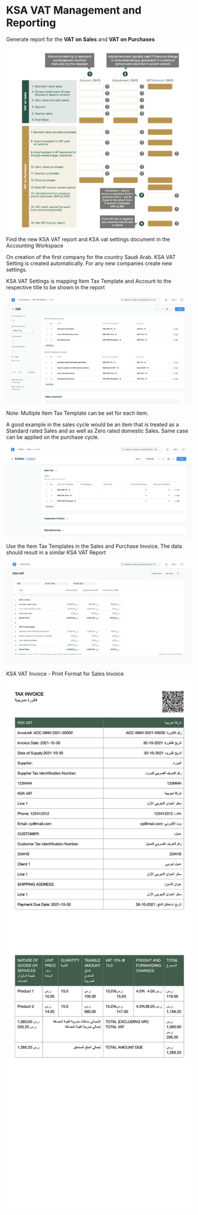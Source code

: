 
# KSA VAT Management and Reporting



Generate report for the **VAT on Sales** and **VAT on Purchases**


![image-20210819234431755](/files/image-20210819234431755.png)


Find the new KSA VAT report and KSA vat settings document in the Accounting Workspace


On creation of the first company for the country Saudi Arab. KSA VAT Setting is created automatically. For any new companies create new settings.


KSA VAT Settings is mapping Item Tax Template and Account to the respective title to be shown in the report


![image-20210819233134033](/files/image-20210819233134033.png)


Note: Multiple Item Tax Template can be set for each item. 


A good example in the sales cycle would be an item that is treated as a Standard rated Sales and as well as Zero rated domestic Sales. Same case can be applied on the purchase cycle.


![image-20210819233839064](/files/image-20210819233839064.png)


Use the Item Tax Templates in the Sales and Purchase Invoice. The data should result in a similar KSA VAT Report


![image-20210819235844178](/files/image-20210819235844178.png)


KSA VAT Invoice - Print Format for Sales Invoice


![ksa-vat-invoice-a4-page-1](/files/ksa-vat-invoice-page-112b65a.jpg)
![ksa-vat-invoice-a4-page-2](/files/ksa-vat-invoice-page-291464f.jpg)




